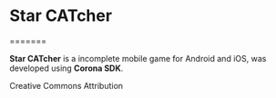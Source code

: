 <h1>Star CATcher</h1>
=======

<b>Star CATcher</b> is a incomplete mobile game for Android and iOS, was developed using <b>Corona SDK</b>.

Creative Commons Attribution

